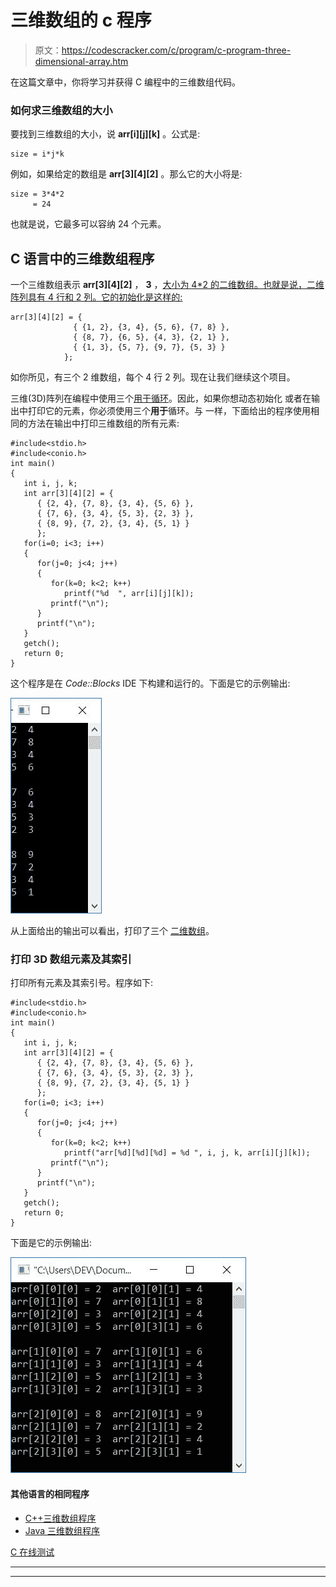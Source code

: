 # 三维数组的 c 程序

> 原文：<https://codescracker.com/c/program/c-program-three-dimensional-array.htm>

在这篇文章中，你将学习并获得 C 编程中的三维数组代码。

### 如何求三维数组的大小

要找到三维数组的大小，说 **arr[i][j][k]** 。公式是:

```
size = i*j*k
```

例如，如果给定的数组是 **arr[3][4][2]** 。那么它的大小将是:

```
size = 3*4*2
     = 24
```

也就是说，它最多可以容纳 24 个元素。

## C 语言中的三维数组程序

一个三维数组表示 **arr[3][4][2]** ， **3** ，<u>大小为 <u>4*2</u> 的二维数组。也就是说，二维阵列具有 4 行和 2 列。它的初始化是这样的:</u>

```
arr[3][4][2] = { 
              { {1, 2}, {3, 4}, {5, 6}, {7, 8} },
              { {8, 7}, {6, 5}, {4, 3}, {2, 1} },
              { {1, 3}, {5, 7}, {9, 7}, {5, 3} }
            };
```

如你所见，有三个 2 维数组，每个 4 行 2 列。现在让我们继续这个项目。

三维(3D)阵列在编程中使用三个[用于循环](/c/c-for-loop.htm)。因此，如果你想动态初始化 或者在输出中打印它的元素，你必须使用三个**用于**循环。与 一样，下面给出的程序使用相同的方法在输出中打印三维数组的所有元素:

```
#include<stdio.h>
#include<conio.h>
int main()
{
   int i, j, k;
   int arr[3][4][2] = {
      { {2, 4}, {7, 8}, {3, 4}, {5, 6} },
      { {7, 6}, {3, 4}, {5, 3}, {2, 3} },
      { {8, 9}, {7, 2}, {3, 4}, {5, 1} }
      };
   for(i=0; i<3; i++)
   {
      for(j=0; j<4; j++)
      {
         for(k=0; k<2; k++)
            printf("%d  ", arr[i][j][k]);
         printf("\n");
      }
      printf("\n");
   }
   getch();
   return 0;
}
```

这个程序是在 *Code::Blocks* IDE 下构建和运行的。下面是它的示例输出:

![three dimensional array programming in c](img/d677e446ced8a7a68378f3eefb6ccc49.png)

从上面给出的输出可以看出，打印了三个 <u>二维数组</u>。

### 打印 3D 数组元素及其索引

打印所有元素及其索引号。程序如下:

```
#include<stdio.h>
#include<conio.h>
int main()
{
   int i, j, k;
   int arr[3][4][2] = {
      { {2, 4}, {7, 8}, {3, 4}, {5, 6} },
      { {7, 6}, {3, 4}, {5, 3}, {2, 3} },
      { {8, 9}, {7, 2}, {3, 4}, {5, 1} }
      };
   for(i=0; i<3; i++)
   {
      for(j=0; j<4; j++)
      {
         for(k=0; k<2; k++)
            printf("arr[%d][%d][%d] = %d ", i, j, k, arr[i][j][k]);
         printf("\n");
      }
      printf("\n");
   }
   getch();
   return 0;
}
```

下面是它的示例输出:

![c three dimensional array program](img/5054b11c71e703f0bc1d2dd2ad8fc849.png)

#### 其他语言的相同程序

*   [C++三维数组程序](/cpp/program/cpp-program-three-dimensional-array.htm)
*   [Java 三维数组程序](/java/program/java-program-three-dimensional-array.htm)

[C 在线测试](/exam/showtest.php?subid=2)

* * *

* * *